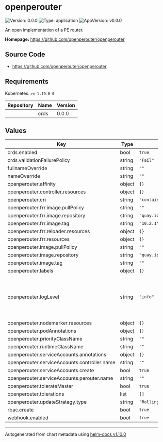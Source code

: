 # openperouter

![Version: 0.0.0](https://img.shields.io/badge/Version-0.0.0-informational?style=flat-square) ![Type: application](https://img.shields.io/badge/Type-application-informational?style=flat-square) ![AppVersion: v0.0.0](https://img.shields.io/badge/AppVersion-v0.0.0-informational?style=flat-square)

An open implementation of a PE router.

**Homepage:** <https://github.com/openperouter/openperouter>

## Source Code

* <https://github.com/openperouter/openperouter>

## Requirements

Kubernetes: `>= 1.19.0-0`

| Repository | Name | Version |
|------------|------|---------|
|  | crds | 0.0.0 |

## Values

| Key | Type | Default | Description |
|-----|------|---------|-------------|
| crds.enabled | bool | `true` |  |
| crds.validationFailurePolicy | string | `"Fail"` |  |
| fullnameOverride | string | `""` |  |
| nameOverride | string | `""` |  |
| openperouter.affinity | object | `{}` |  |
| openperouter.controller.resources | object | `{}` |  |
| openperouter.cri | string | `"containerd"` |  |
| openperouter.frr.image.pullPolicy | string | `""` |  |
| openperouter.frr.image.repository | string | `"quay.io/frrouting/frr"` |  |
| openperouter.frr.image.tag | string | `"10.2.1"` |  |
| openperouter.frr.reloader.resources | object | `{}` |  |
| openperouter.frr.resources | object | `{}` |  |
| openperouter.image.pullPolicy | string | `""` |  |
| openperouter.image.repository | string | `"quay.io/openperouter/router"` |  |
| openperouter.image.tag | string | `""` |  |
| openperouter.labels | object | `{}` |  |
| openperouter.logLevel | string | `"info"` | Controller log level. Must be one of: `debug`, `info`, `warn` or `error`. |
| openperouter.nodemarker.resources | object | `{}` |  |
| openperouter.podAnnotations | object | `{}` |  |
| openperouter.priorityClassName | string | `""` |  |
| openperouter.runtimeClassName | string | `""` |  |
| openperouter.serviceAccounts.annotations | object | `{}` |  |
| openperouter.serviceAccounts.controller.name | string | `""` |  |
| openperouter.serviceAccounts.create | bool | `true` |  |
| openperouter.serviceAccounts.perouter.name | string | `""` |  |
| openperouter.tolerateMaster | bool | `true` |  |
| openperouter.tolerations | list | `[]` |  |
| openperouter.updateStrategy.type | string | `"RollingUpdate"` |  |
| rbac.create | bool | `true` |  |
| webhook.enabled | bool | `true` |  |

----------------------------------------------
Autogenerated from chart metadata using [helm-docs v1.10.0](https://github.com/norwoodj/helm-docs/releases/v1.10.0)
